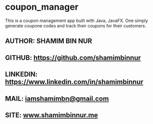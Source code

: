 # coupon_manager
This is a coupon management app built with Java, JavaFX. One simply generate coupone codes and track their coupons for their customers.


##      AUTHOR:		SHAMIM BIN NUR
##      GITHUB:		https://github.com/shamimbinnur
##      LINKEDIN:	https://www.linkedin.com/in/shamimbinnur
##      MAIL:		iamshamimbn@gmail.com
##     SITE:		www.shamimbinnur.me
